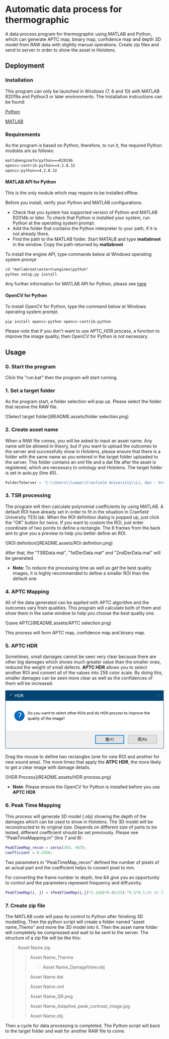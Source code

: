 # Automatic data process for thermographic

A data process program for thermographic using MATLAB and Python, which can generate APTC map, binary map, confidence map and depth 3D model from RAW data with slightly manual operations. Create zip files and send to server in order to show the asset in Hololens.

## Deployment

### Installation

This program can only be launched in Windows (7, 8 and 10) with MATLAB R2019a and Python3  or later environments. The Installation instructions can be found:

[Python](https://www.python.org/) 

[MATLAB](https://www.mathworks.com/products/matlab.html)

### Requirements

As the program is based on Python, therefore, to run it, the required Python modules are as follows:

```
matlabengineforpython===R2019b
opencv-contrib-python==4.2.0.32
opencv-python==4.2.0.32
```

#### MATLAB API for Python

This is the only module which may require to be installed offline.

Before you install, verify your Python and MATLAB configurations.

* Check that you system has supported version of Python and MATLAB R2014b or later. To check that Python is installed your system, run Python at the operating system prompt.
* Add the folder that contains the Python interpreter to your path, if it is not already there.
* Find the path to the MATLAB folder. Start MATALB and type **matlabroot** in the window. Copy the path returned by **matlabroot**

To install the engine API, type commands below at Windows operating system prompt

```shell
cd "matlabroot\extern\engines\python"
python setup.py install
```

Any further information for MATLAB API for Python, please see [here](https://uk.mathworks.com/help/matlab/matlab_external/get-started-with-matlab-engine-for-python.html)

#### OpenCV for Python

To install OpenCV for Python, type the command below at Windows operating system prompt.

```shell
pip install opencv-python opencv-contrib-python
```

Please note that if you don't want to use APTC_HDR process, a function to improve the image quality, then OpenCV for Python is not necessary.

## Usage

### 0. Start the program

Click the "run.bat" then the program will start running.

### 1. Set a target folder

As the program start, a folder selection will pop up. Please select the folder that receive the RAW file.

![Select target folder](README.assets/folder selection.png)

### 2. Create asset name

When a RAW file comes, you will be asked to input an asset name. Any name will be allowed in theory, but if you want to upload the outcomes to the server and successfully show in Hololens, please ensure that there is a folder with the same name as you entered in the target folder uploaded to the server. This folder contains an xml file and a dat file after the asset is registered, which are necessary to ontology and Hololens. The target folder is set in auto.py (line 45).

```python
FolderToServer = 'C:\\Users\\luowe\\Cranfield University\\Li, Gen - Group Project\\Demonstration\\To Be Uploaded on Server_2' #Set Upload folder
```

### 3. TSR processing

The program will then calculate polynomial coefficients by using MATLAB. A default ROI have already set in order to fit in the situation in Cranfield University TESI lab. When the ROI definition dialog is popped up, just click the "OK" button for twice. If you want to custom the ROI, just enter coordinate of two points to define a rectangle. The 6 frames from the back aim to give you a preview to help you better define an ROI.

![ROI definition](README.assets/ROI definition.png)

After that, the "TSRData.mat", "1stDerData.mat" and "2ndDerData.mat" will be generated.

* **Note**: To reduce the processing time as well as get the best quality images, it is highly recommended to define a smaller ROI than the default one.

### 4. APTC Mapping

All of the data generated can be applied with APTC algorithm and the outcomes vary from qualities. This program will calculate both of them and show them in the same window to help you choose the best quality one.

![save APTC](README.assets/APTC selection.png)

This process will form APTC map, confidence map and binary map.

### 5. APTC HDR

Sometimes, small damages cannot be seen very clear because there are other big damages which shows much greater value than the smaller ones, reduced the weight of small defects. **APTC HDR** allows you to select another ROI and convert all of the values into 256 color scale. By doing this, smaller damages can be seen more clear as well as the confidences of them will be increased.

![APTC HDR](README.assets/HDR.png)

Drag the mouse to define two rectangles (one for new ROI and another for new sound area). The more times that apply the **ATPC HDR**, the more likely to get a clear image with damage details.

![HDR Process](README.assets/HDR process.png)

* **Note**: Please ensure the OpenCV for Python is installed before you use **APTC HDR**

### 6. Peak Time Mapping

This process will generate 3D model (.obj) showing the depth of the damages which can be used to show in Hololens. The 3D model will be reconstructed to its original size. Depends on different size of parts to be tested, different coefficient should be set previously. Please see "PeakTimeMapping.m" (line 7 and 8):

```matlab
PeakTimeMap_recon = zeros(303, 447);
coefficient = 0.3356;
```

Two parameters in "PeakTimeMap_recon" defined the number of pixels of an actual part and the coefficient helps to convert pixel to mm. 

For converting the frame number to depth, line 64 give you an opportunity  to control and the parameters represent frequency and diffusivity.

```matlab
PeakTimeMap(i, j) = (PeakTimeMap(i,j)*3.1416*0.45/25).^0.5*0.1;%% 25 frequency %0.45mm^2/s difussivity
```

### 7. Create zip file

The MATLAB code will pass its control to Python after finishing 3D modelling. Then the python script will create a folder named "asset name_Themo" and move the 3D model into it. Then the asset name folder will completely be compressed and wait to be sent to the server.  The structure of a zip file will be like this:

> Asset Name.zip
>
> > Asset Name_Thermo
> >
> > > Asset Name_DamageView.obj
> >
> > Asset Name.dat
> >
> > Asset Name.xml
> >
> > Asset Name_QR.png
> >
> > Asset Name_Adaptive_peak_contrast_image.jpg
> >
> > Asset Name.obj

Then a cycle for data processing is completed. The Python script will back to the target folder and wait for another RAW file to come.

